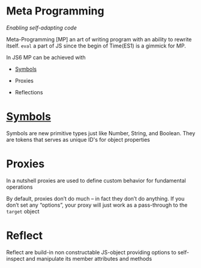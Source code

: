 # Meta Programming



*Enabling self-adapting code*



Meta-Programming [MP] an art of writing program with an ability to rewrite itself. ```eval``` a part of JS since the begin of Time(ES1) is a gimmick for MP.



In JS6 MP can be achieved with



* [Symbols](https://dominic097.github.io/blog/symbols.html)



* Proxies



* Reflections



# [Symbols](/blog/symbols.html)



 Symbols are new primitive types just like Number, String, and Boolean. They are tokens that serves as unique ID's for object properties



# Proxies



 In a nutshell proxies are used to define custom behavior for fundamental operations



 By default, proxies don’t do much – in fact they don’t do anything. If you don’t set any “options”, your proxy will just work as a pass-through to the `target` object



# Reflect



 Reflect are build-in non constructable JS-object providing options to self-inspect and manipulate its member attributes and methods


